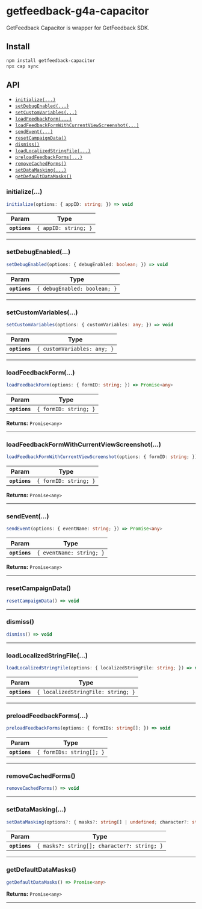 # getfeedback-g4a-capacitor

GetFeedback Capacitor is wrapper for GetFeedback SDK.

## Install

```bash
npm install getfeedback-capacitor
npx cap sync
```

## API

<docgen-index>

* [`initialize(...)`](#initialize)
* [`setDebugEnabled(...)`](#setdebugenabled)
* [`setCustomVariables(...)`](#setcustomvariables)
* [`loadFeedbackForm(...)`](#loadfeedbackform)
* [`loadFeedbackFormWithCurrentViewScreenshot(...)`](#loadfeedbackformwithcurrentviewscreenshot)
* [`sendEvent(...)`](#sendevent)
* [`resetCampaignData()`](#resetcampaigndata)
* [`dismiss()`](#dismiss)
* [`loadLocalizedStringFile(...)`](#loadlocalizedstringfile)
* [`preloadFeedbackForms(...)`](#preloadfeedbackforms)
* [`removeCachedForms()`](#removecachedforms)
* [`setDataMasking(...)`](#setdatamasking)
* [`getDefaultDataMasks()`](#getdefaultdatamasks)

</docgen-index>

<docgen-api>
<!--Update the source file JSDoc comments and rerun docgen to update the docs below-->

### initialize(...)

```typescript
initialize(options: { appID: string; }) => void
```

| Param         | Type                            |
| ------------- | ------------------------------- |
| **`options`** | <code>{ appID: string; }</code> |

--------------------


### setDebugEnabled(...)

```typescript
setDebugEnabled(options: { debugEnabled: boolean; }) => void
```

| Param         | Type                                    |
| ------------- | --------------------------------------- |
| **`options`** | <code>{ debugEnabled: boolean; }</code> |

--------------------


### setCustomVariables(...)

```typescript
setCustomVariables(options: { customVariables: any; }) => void
```

| Param         | Type                                   |
| ------------- | -------------------------------------- |
| **`options`** | <code>{ customVariables: any; }</code> |

--------------------


### loadFeedbackForm(...)

```typescript
loadFeedbackForm(options: { formID: string; }) => Promise<any>
```

| Param         | Type                             |
| ------------- | -------------------------------- |
| **`options`** | <code>{ formID: string; }</code> |

**Returns:** <code>Promise&lt;any&gt;</code>

--------------------


### loadFeedbackFormWithCurrentViewScreenshot(...)

```typescript
loadFeedbackFormWithCurrentViewScreenshot(options: { formID: string; }) => Promise<any>
```

| Param         | Type                             |
| ------------- | -------------------------------- |
| **`options`** | <code>{ formID: string; }</code> |

**Returns:** <code>Promise&lt;any&gt;</code>

--------------------


### sendEvent(...)

```typescript
sendEvent(options: { eventName: string; }) => Promise<any>
```

| Param         | Type                                |
| ------------- | ----------------------------------- |
| **`options`** | <code>{ eventName: string; }</code> |

**Returns:** <code>Promise&lt;any&gt;</code>

--------------------


### resetCampaignData()

```typescript
resetCampaignData() => void
```

--------------------


### dismiss()

```typescript
dismiss() => void
```

--------------------


### loadLocalizedStringFile(...)

```typescript
loadLocalizedStringFile(options: { localizedStringFile: string; }) => void
```

| Param         | Type                                          |
| ------------- | --------------------------------------------- |
| **`options`** | <code>{ localizedStringFile: string; }</code> |

--------------------


### preloadFeedbackForms(...)

```typescript
preloadFeedbackForms(options: { formIDs: string[]; }) => void
```

| Param         | Type                                |
| ------------- | ----------------------------------- |
| **`options`** | <code>{ formIDs: string[]; }</code> |

--------------------


### removeCachedForms()

```typescript
removeCachedForms() => void
```

--------------------


### setDataMasking(...)

```typescript
setDataMasking(options?: { masks?: string[] | undefined; character?: string | undefined; } | undefined) => void
```

| Param         | Type                                                   |
| ------------- | ------------------------------------------------------ |
| **`options`** | <code>{ masks?: string[]; character?: string; }</code> |

--------------------


### getDefaultDataMasks()

```typescript
getDefaultDataMasks() => Promise<any>
```

**Returns:** <code>Promise&lt;any&gt;</code>

--------------------

</docgen-api>
